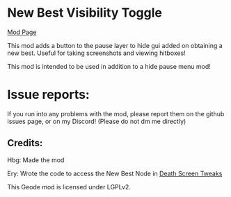 # New Best Visibility Toggle
[Mod Page](https://geode-sdk.org/mods/hbg1010.hidenewbest)

This mod adds a button to the pause layer to hide gui added on obtaining a new best. Useful for taking screenshots and viewing hitboxes!

This mod is intended to be used in addition to a hide pause menu mod!

# Issue reports:
If you run into any problems with the mod, please report them on the github issues page, or on my Discord! (Please do not dm me directly)

## Credits:
Hbg: Made the mod

Ery: Wrote the code to access the New Best Node in [Death Screen Tweaks](https://github.com/RayDeeUx/DeathScreenTweaks/blob/main/src/PlayLayer.cpp)



This Geode mod is licensed under LGPLv2.
